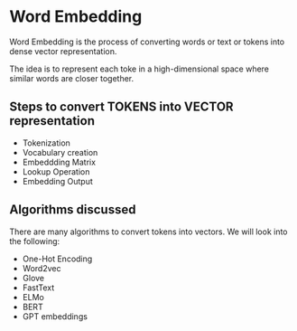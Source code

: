 # Word Embedding
Word Embedding is the process of converting words or text or tokens into dense vector representation.

The idea is to represent each toke in a high-dimensional space where similar words are closer together.

## Steps to convert TOKENS into VECTOR representation
- Tokenization
- Vocabulary creation
- Embeddding Matrix
- Lookup Operation
- Embedding Output

## Algorithms discussed
There are many algorithms to convert tokens into vectors. We will look into the following:
- One-Hot Encoding
- Word2vec
- Glove
- FastText
- ELMo
- BERT
- GPT embeddings
